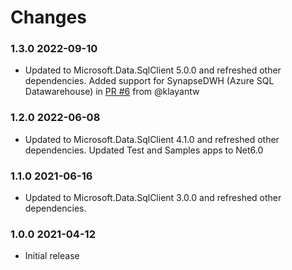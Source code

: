 # Changes

### 1.3.0 2022-09-10
* Updated to Microsoft.Data.SqlClient 5.0.0 and refreshed other dependencies.  Added support for SynapseDWH (Azure SQL Datawarehouse) in [PR #6](https://github.com/chriswill/DbUpReboot/pull/6) from @klayantw

### 1.2.0 2022-06-08
* Updated to Microsoft.Data.SqlClient 4.1.0 and refreshed other dependencies.  Updated Test and Samples apps to Net6.0

### 1.1.0 2021-06-16
* Updated to Microsoft.Data.SqlClient 3.0.0 and refreshed other dependencies.

### 1.0.0 2021-04-12
* Initial release
